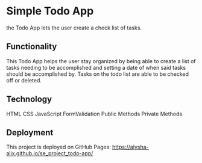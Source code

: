 # Simple Todo App

the Todo App lets the user create a check list of tasks.

## Functionality

This Todo App helps the user stay organized by being able to create a list of tasks needing to be accomplished and setting a date of when said tasks should be accomplished by. Tasks on the todo list are able to be checked off or deleted.

## Technology

HTML
CSS
JavaScript
FormValidation
Public Methods
Private Methods

## Deployment

This project is deployed on GitHub Pages:
https://alysha-alix.github.io/se_project_todo-app/
